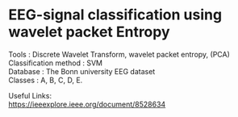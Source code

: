 # EEG-signal classification using wavelet packet Entropy
Tools : Discrete Wavelet Transform, wavelet packet entropy, (PCA)  
Classification method : SVM  
Database : The Bonn university EEG dataset  
Classes : A, B, C, D, E.  

Useful Links:  
https://ieeexplore.ieee.org/document/8528634
 
